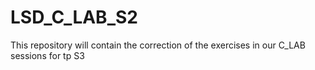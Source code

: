 # LSD_C_LAB_S2
This repository will contain the correction of the exercises in our C_LAB sessions for tp S3
